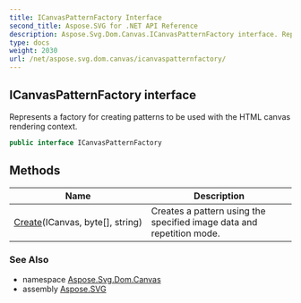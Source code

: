 ```yaml
---
title: ICanvasPatternFactory Interface
second_title: Aspose.SVG for .NET API Reference
description: Aspose.Svg.Dom.Canvas.ICanvasPatternFactory interface. Represents a factory for creating patterns to be used with the HTML canvas rendering context
type: docs
weight: 2030
url: /net/aspose.svg.dom.canvas/icanvaspatternfactory/
---
```

## ICanvasPatternFactory interface

Represents a factory for creating patterns to be used with the HTML canvas rendering context.

```csharp
public interface ICanvasPatternFactory
```

## Methods

| Name | Description |
| --- | --- |
| [Create](../../aspose.svg.dom.canvas/icanvaspatternfactory/create/)(ICanvas, byte[], string) | Creates a pattern using the specified image data and repetition mode. |

### See Also

* namespace [Aspose.Svg.Dom.Canvas](../../aspose.svg.dom.canvas/)
* assembly [Aspose.SVG](../../)
